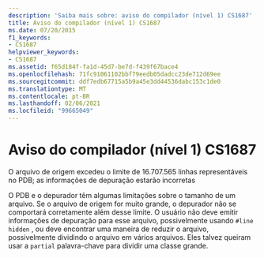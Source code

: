 ```yaml
---
description: 'Saiba mais sobre: aviso do compilador (nível 1) CS1687'
title: Aviso do compilador (nível 1) CS1687
ms.date: 07/20/2015
f1_keywords:
- CS1687
helpviewer_keywords:
- CS1687
ms.assetid: f65d184f-fa1d-45d7-be7d-f439f67bace4
ms.openlocfilehash: 71fc91061102bbf79eedb05dadcc23de712d69ee
ms.sourcegitcommit: ddf7edb67715a5b9a45e3dd44536dabc153c1de0
ms.translationtype: MT
ms.contentlocale: pt-BR
ms.lasthandoff: 02/06/2021
ms.locfileid: "99665049"
---
```

# <a name="compiler-warning-level-1-cs1687"></a>Aviso do compilador (nível 1) CS1687

O arquivo de origem excedeu o limite de 16.707.565 linhas representáveis no PDB; as informações de depuração estarão incorretas  
  
 O PDB e o depurador têm algumas limitações sobre o tamanho de um arquivo. Se o arquivo de origem for muito grande, o depurador não se comportará corretamente além desse limite. O usuário não deve emitir informações de depuração para esse arquivo, possivelmente usando `#line hidden` , ou deve encontrar uma maneira de reduzir o arquivo, possivelmente dividindo o arquivo em vários arquivos. Eles talvez queiram usar a `partial` palavra-chave para dividir uma classe grande.

